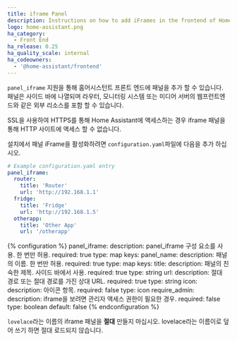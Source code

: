 ```yaml
---
title: iframe Panel
description: Instructions on how to add iFrames in the frontend of Home Assistant.
logo: home-assistant.png
ha_category:
  - Front End
ha_release: 0.25
ha_quality_scale: internal
ha_codeowners:
  - '@home-assistant/frontend'
---
```


`panel_iframe` 지원을 통해 홈어시스턴트 프론트 엔드에 패널을 추가 할 수 있습니다. 패널은 사이드 바에 나열되며 라우터, 모니터링 시스템 또는 미디어 서버의 웹프런트엔드와 같은 외부 리소스를 포함 할 수 있습니다.

<div class='note warning'>
SSL을 사용하여 HTTPS를 통해 Home Assistant에 액세스하는 경우 iframe 패널을 통해 HTTP 사이트에 액세스 할 수 없습니다.
</div>

설치에서 패널 iFrame을 활성화하려면 `configuration.yaml`파일에 다음을 추가 하십시오.

```yaml
# Example configuration.yaml entry
panel_iframe:
  router:
    title: 'Router'
    url: 'http://192.168.1.1'
  fridge:
    title: 'Fridge'
    url: 'http://192.168.1.5'
  otherapp:
    title: 'Other App'
    url: '/otherapp'
```


{% configuration %}
panel_iframe:
  description: panel_iframe 구성 요소를 사용. 한 번만 허용.
  required: true
  type: map
  keys:
    panel_name:
      description: 패널의 이름. 한 번만 허용.
      required: true
      type: map
      keys:
        title:
          description: 패널의 친숙한 제목. 사이드 바에서 사용.
          required: true
          type: string
        url:
          description: 절대 경로 또는 절대 경로를 가진 상대 URL.
          required: true
          type: string
        icon:
          description: 아이콘 항목.
          required: false
          type: icon
        require_admin:
          description: iframe을 보려면 관리자 액세스 권한이 필요한 경우.
          required: false
          type: boolean
          default: false
{% endconfiguration %}

<div class='note warning'>

`lovelace`라는 이름의 iframe 패널을 **절대** 만들지 마십시오. lovelace라는 이름이로 덮어 쓰기 하면 절대 로드되지 않습니다.

</div>
